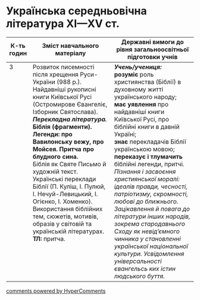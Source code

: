<div id="hypercomments_widget" class="js-hypercomments-widget invisible"></div>

# Українська середньовічна література ХІ—ХV ст.

<table>
  <tr>
    <td width="10%" align="center"><b>К-ть годин</b></td>
    <td width="45%" align="center"><b>Зміст навчального матеріалу</b></td>
    <td width="45%" align="center"><b>Державні вимоги до рівня загальноосвітньої підготовки учнів</b></td>
  </tr>
<tbody>
  <tr>
<td width="10%" style="vertical-align:top !important;">3</td>
    <td width="45%" style="vertical-align:top !important;">
Розвиток писемності після хрещення Руси-України (988 р.). Найдавніші рукописні книги Київської Русі (Остромирове Євангеліє, Ізборник Святослава). <br>
<b><i>Перекладна література.</i></b> <b>Біблія (фрагменти). Легенди: про Вавилонську вежу, про Мойсея. Притча про блудного сина.</b> <br>
Біблія як Святе Письмо й художній текст. Українські переклади Біблії (П. Куліш, І. Пулюй, І. Нечуй-Левицький, І. Огiєнко, І. Хоменко). Використання біблійних тем, сюжетів, мотивів, образів у світовій та українській літературах.<br>
<b>ТЛ:</b> притча.
</td>
    <td width="45%" style="vertical-align:top !important;">
<i><b>Учень/учениця:</b></i><br>
<b>розуміє</b> роль християнства (Біблії) в духовному житті українського народу;<br> 
<b>має уявлення</b> про найдавніші книги Київської Русі, про біблійні книги в давній Україні; <br>
<b>знає</b> перекладачів Біблії українською мовою; <br>
<b>переказує і тлумачить</b> біблійні легенди, притчі. <br> 
<i>Пізнання і засвоєння християнської моралі: ідеалів правди, чесності, патріотизму, скромності, любові до ближнього. Зацікавлення й повага до літератури інших народів, зокрема стародавнього Сходу як невід’ємного чинника у становленні української національної культури. Усвідомлення універсальності євангельсь ких істин людського буття.</i> </td>
  </tr>
</tbody>
</table>

<div class="js-hypercomments-container">
<a href="http://hypercomments.com" class="hc-link" title="comments widget">comments powered by HyperComments</a>
</div>
